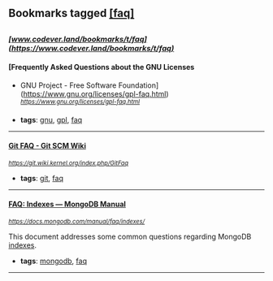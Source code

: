 ## Bookmarks tagged [[faq]](https://www.codever.land/search?q=[faq])

_<sup><sup>[www.codever.land/bookmarks/t/faq](https://www.codever.land/bookmarks/t/faq)</sup></sup>_
---
#### [Frequently Asked Questions about the GNU Licenses
- GNU Project - Free Software Foundation](https://www.gnu.org/licenses/gpl-faq.html)
_<sup>https://www.gnu.org/licenses/gpl-faq.html</sup>_

* **tags**: [gnu](../tagged/gnu.md), [gpl](../tagged/gpl.md), [faq](../tagged/faq.md)
---
#### [Git FAQ - Git SCM Wiki](https://git.wiki.kernel.org/index.php/GitFaq)
_<sup>https://git.wiki.kernel.org/index.php/GitFaq</sup>_

* **tags**: [git](../tagged/git.md), [faq](../tagged/faq.md)
---
#### [FAQ: Indexes — MongoDB Manual](https://docs.mongodb.com/manual/faq/indexes/)
_<sup>https://docs.mongodb.com/manual/faq/indexes/</sup>_

This document addresses some common questions regarding MongoDB [indexes](https://docs.mongodb.com/manual/indexes/).


* **tags**: [mongodb](../tagged/mongodb.md), [faq](../tagged/faq.md)
---
